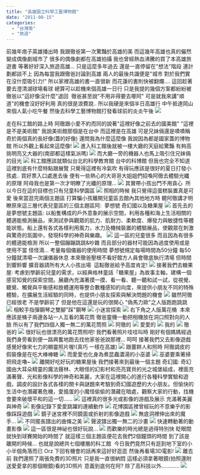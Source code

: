 ```yaml
---
title: "高雄國立科學工藝博物館"
date: "2011-08-15"
categories: 
  - "台灣南"
  - "旅遊"
---
```


前幾年痞子英雄播出時 我跟徹爸第一次驚豔於高雄的美 而這幾年高雄也真的儼然變成偶像劇城市了 很多的偶像劇都在高雄拍攝 我也曾經熱血沸騰的買了本高雄旅遊書 等著好好深入旅遊高雄... 只是這麼多年過去 還是一直停留在"想法"階段 連計劃都談不上 因為每當我跟徹爸討論到高雄 兩人的最後共識便是"城市 對於我們實在沒什麼吸引力!" 所以家裡高雄的書一直很新 而花蓮的書則快被翻爛.... 這回趁著要去澄清湖球場看球 總算可以趁機來個高雄一日行 只是我提的幾個方案都紛紛被徹爸以"這好像沒什麼"退回  徹爸甚至說"不用非得要去哪阿" 可是就我來講"順道"的機會沒好好利用 真的很是浪費說.. 所以我硬是來個半日高雄行 中午抵達岡山來個人氣小吃午餐 然後去科學工藝博物館打發看球前的炎炎午後 ![](images/5972069637_e07a36eed4.jpg)

走在科工館的路上時 阿徹跟小愛不約而同的說著"這裡好像之前去的國美館" "這裡是不是美術館" 我說美術館那個是在台中 而這裡是在高雄 可是兄妹倆還是嘖嘖稱奇於兩個真的長好像(蓋的好像) 還問我為什麼這麼像 我說因為都是國家蓋的博物館 所以外觀上看起來這麼像! ![](images/5972635160_978fa0ac8f.jpg) 進入科工館後就被一樓大廳的天庭給驚豔 有夠高挑明亮又大器的(南部都這樣氣派嗎) ![](images/5972075211_cdfa6842c2.jpg) 而大廳一旁的機器人也馬上吸引住兄妹倆的目光 ![](images/5972075467_724e3b708b.jpg) 科工館應該就類似台北的科學教育館 台中的科博館 但我也完全不知道這裡到底有什麼特點跟展覽 只覺得這裡有冷氣吹 有得玩應該是很好的夏日打發小孩處.. 買好票入口處進去後 便有一些熱心的大哥哥大姐姐們招喚阿徹去體驗光纖的原理 阿母我也是第一次才明瞭了光纖的原理... ![](images/5972074803_76d4cabdee.jpg) 其實帶小孩出門不用貪心  所以今日在這的目標也只有兒童科學園區 ![](images/5972634078_80c3d630e2.jpg) 照相的時候 我只覺得這蛋糕裝置真是可愛 後來當逛完兩個主題區 打算騙小孩離開兒童區去館內其他地方時 聽阿徹講才明瞭原來這三層代表兒童區的三個主題區阿:  夢想號 奇幻國以及糖果屋 ![](images/5972074191_708059e374.jpg) 首先去的是夢想號主題區: 以船隻構成的戶外意象的展示空間，利用各種和海上生活相關的體適能檢測展品，來測試參與觀眾的肌力、肌耐力、柔軟度、爆發力與敏捷性等體能狀態。船上還有各式各樣利用風力，水力及機械裝置的體驗展品，使觀眾在刺激與驚奇的氛圍中，發現科學的神奇與樂趣。 ![](images/5972633412_1fa6b09c53.jpg) 這一區的兒童很多 而且因為有很多的體適能檢測 所以一整個蹦蹦跳跳&吵雜 而且部分的器材可能因為過度使用或是使用不當 怪怪滴... 考量每個儀器的使用時間 夢想號規定每場時間為50分鐘 每50分鐘就清場一次讓儀器休息 本來徹爸壓根不看好館方人員會徹底執行清場 但時間到響鈴響 擴音器請所有大人小孩出場  這點徹爸給予高度肯定! ![](images/5972633200_67a1289728.jpg) 接著我們去糖果屋: 考慮到學齡前兒童的需求，以經典格林童話「糖果屋」為故事主軸，建構一個感官知覺的探索空間。展廳內充滿著摸一摸、看一看、聽一聽和試一試，從視覺、聽覺、觸覺與平衡感和肢體運用等整合數種感知的向度，來提供小朋友不同的特殊體驗，在擴展生活經驗的同時，也提供小朋友探索與解決問題的機會 ![](images/5972632374_43660b6145.jpg) 雖然阿徹已經很老 不是學齡前了 但是他在這還是玩的很開心 "偽馬力歐"之人版跑跑跳跳 ![](images/5972632994_012a3ba642.jpg) 相較手指彈鋼琴之雙腳"踩"鋼琴 ![](images/5972632788_c63f719dca.jpg) 小迷宮探索 ![](images/5972071177_f9960f1e9a.jpg) 右下角之人版萬花桶  本來應該是桶子兩邊各站一人互看的萬花筒 徹爸靈機一動把相機放在洞口照對向的人臉 所以有了我們四個人獨一無二的萬花筒照 ![](images/5972630364_9f7bdaed3b.jpg) 阿徹的 ![](images/5972072765_003d9c0dff.jpg) 愛愛的 ![](images/5972631662_e31545858b.jpg) 我的 ![](images/5972072081_b75170ca9f.jpg) 徹爸的 ![](images/5972071663_c75f544947.jpg) 很好玩也很漂亮的萬花筒照吧! 我們看著照片哇哇叫時 剛好有個媽媽經過我們身旁看到便一路興奮地跑去找他家爸爸說那裡... 呵呵 接著我們又去影像遊戲  感覺好像宋七力的顯靈照片喔!(真巧 一樣在高雄) ![](images/5972071463_ab296a1fcc.jpg) 跟薑餅人和照時 阿徹調皮的假裝像是在吃大棒棒糖 ![](images/5972630132_19a6a3febb.jpg) 而愛愛也化身為煮昆蟲濃湯的小巫婆 ![](images/5972073169_8563787cd8.jpg) 巫婆要乘著掃把飛走嚕~ ![](images/5972629876_c59c72c20a.jpg) 離開好吃好玩的糖果屋後 我們接著來到最後一個主題 奇幻國: 奇幻國由大耳朵精靈的魔法聲林、大眼怪的幻影村和亮亮寶貝的光之城堡組成，裡面充滿著聲、光和影像科學的神奇和美麗，大家在這裡開心的進行各種科學實驗和遊戲，調皮的設計各式各樣的關卡與謎題來考驗到奇幻國遊歷的大小朋友。但愉快的生活中也潛藏著危機，愛搗蛋的小魔怪偷偷的潛藏在暗處，觀察大家的行動，找機會要來破壞平和的這一切…… ![](images/5972625890_c24cbc9263.jpg) 這裡真的很多光或影像的游戲及展示 充滿著美麗與神奇 ![](images/5972628154_b6954d103f.jpg) 影像記錄下愛愛跳躍的連續動作 ![](images/5972629366_dd2a9d1157.jpg) 花博園區裡曾經玩的不意樂乎的影像踩踩遊戲 ![](images/5972069881_dc5742d489.jpg) 鏡子迷宮裡不同鏡面或折射的影像遊戲 ![](images/5972068019_0b62db1a74.jpg) 無底洞裡伸出來的魔手... ![](images/5972627886_47db8db4c9.jpg) 不同擺長譜出的曲條之美 ![](images/5972067355_62757fafa0.jpg) 聲波譜出獨一無二的沙畫 ![](images/5972067137_789b625679.jpg) 快速轉動著的動畫影像 ![](images/5972066319_2517f0d828.jpg) 這一區很是神祕也很好玩說... ![](images/5972066847_47aebe12e2.jpg) 而歡樂的時光總是過得特別快 眨眼間就快到球賽開始的時間了 就這樣三個主題區便花去我們2個鐘頭的時間 到了該是離開的時候... 也就是說總共七個樓層的科工館  今日我們竟然只有逛到地下室的小小半個角落而已 Orz 下回有機會的話再來這好好逛逛 然後再看場3D電影! ![](images/5972065675_fbc29af19a.jpg) 離去前 我們還照了兩張免費的3D照片 只是我一直很納悶 這樣必須拿著眼鏡(拍照還附送愛愛拿的那個眼鏡)看的3D照片 意義到底何在阿? 除了高科技以外............ ![](images/5972065379_5e526d72c7.jpg)
